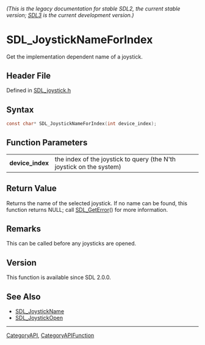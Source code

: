 ###### (This is the legacy documentation for stable SDL2, the current stable version; [SDL3](https://wiki.libsdl.org/SDL3/) is the current development version.)
# SDL_JoystickNameForIndex

Get the implementation dependent name of a joystick.

## Header File

Defined in [SDL_joystick.h](https://github.com/libsdl-org/SDL/blob/SDL2/include/SDL_joystick.h)

## Syntax

```c
const char* SDL_JoystickNameForIndex(int device_index);

```

## Function Parameters

|                      |                                                                      |
| -------------------- | -------------------------------------------------------------------- |
| **device_index**     | the index of the joystick to query (the N'th joystick on the system) |

## Return Value

Returns the name of the selected joystick. If no name can be found, this
function returns NULL; call [SDL_GetError](SDL_GetError)() for more
information.

## Remarks

This can be called before any joysticks are opened.

## Version

This function is available since SDL 2.0.0.

## See Also

* [SDL_JoystickName](SDL_JoystickName)
* [SDL_JoystickOpen](SDL_JoystickOpen)

----
[CategoryAPI](CategoryAPI), [CategoryAPIFunction](CategoryAPIFunction)

